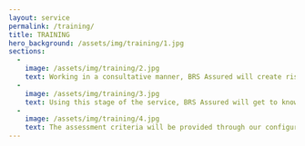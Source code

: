 ```yaml
---
layout: service
permalink: /training/
title: TRAINING
hero_background: /assets/img/training/1.jpg
sections:
  -
    image: /assets/img/training/2.jpg
    text: Working in a consultative manner, BRS Assured will create risk evaluation criteria that will address the specific areas of concern or the general working practices of an organisation.  May that risk be in the field of Health & Safety, Environment, Quality, Ethical Compliance or many other areas; the assessment criteria will ensure that all compliance requirements are captured, but more importantly, the answers to the concerns can be provided.
  -
    image: /assets/img/training/3.jpg
    text: Using this stage of the service, BRS Assured will get to know your organisation and your own individual requirements.  Working with members of the compliance teams as well as the relevant legal representatives the assessment criteria will be drafted, agreed and where required trialled in a live environment.
  -
    image: /assets/img/training/4.jpg
    text: The assessment criteria will be provided through our configurable cloud based platform which will also be used as part of the evaluation stage, ensuring audit and inspection teams are fully mobile; regardless of the locations of your offices, sites, retail outlets or any other industry specific locations.
---
```

